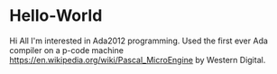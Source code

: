 # Hello-World
  Hi All
    I'm interested in Ada2012 programming. Used the first ever Ada compiler on a p-code machine https://en.wikipedia.org/wiki/Pascal_MicroEngine by Western Digital. 
    
